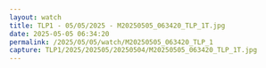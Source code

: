 ```yaml
---
layout: watch
title: TLP1 - 05/05/2025 - M20250505_063420_TLP_1T.jpg
date: 2025-05-05 06:34:20
permalink: /2025/05/05/watch/M20250505_063420_TLP_1
capture: TLP1/2025/202505/20250504/M20250505_063420_TLP_1T.jpg
---
```

